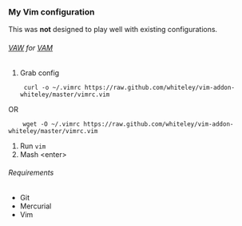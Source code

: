 ### My Vim configuration

This was **not** designed to play well with existing configurations.

###### [VAW](https://github.com/whiteley/vim-addon-whiteley) for [VAM](https://github.com/MarcWeber/vim-addon-manager)

1. Grab config

        curl -o ~/.vimrc https://raw.github.com/whiteley/vim-addon-whiteley/master/vimrc.vim
OR

        wget -O ~/.vimrc https://raw.github.com/whiteley/vim-addon-whiteley/master/vimrc.vim

1. Run `vim`
1. Mash \<enter\>

###### Requirements

* Git
* Mercurial
* Vim